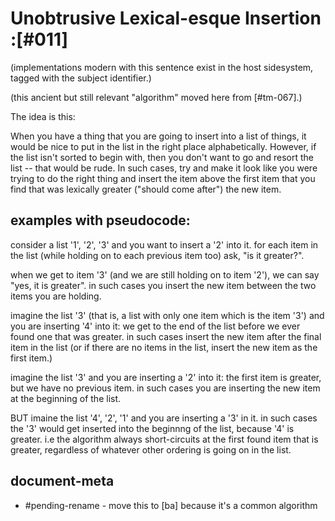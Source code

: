# Unobtrusive Lexical-esque Insertion :[#011]

(implementations modern with this sentence exist in the host sidesystem,
tagged with the subject identifier.)

(this ancient but still relevant "algorithm" moved here from [#tm-067].)



The idea is this:

When you have a thing that you are going to insert into a list of
things, it would be nice to put in the list in the right place
alphabetically. However, if the list isn't sorted to begin with,
then you don't want to go and resort the list -- that would be rude.
In such cases, try and make it look like you were trying to do the
right thing and insert the item above the first item that you find
that was lexically greater ("should come after") the new item.




## examples with pseudocode:

consider a list '1', '2', '3' and you want to insert a '2' into it.
for each item in the list (while holding on to each previous item
too) ask, "is it greater?".

when we get to item '3' (and we are still holding on to item '2'),
we can say "yes, it is greater". in such cases you insert the new item
between the two items you are holding.

imagine the list '3' (that is, a list with only one item which is
the item '3') and you are inserting '4' into it: we get to the
end of the list before we ever found one that was greater. in such
cases insert the new item after the final item in the list (or if there
are no items in the list, insert the new item as the first item.)

imagine the list '3' and you are inserting a '2' into it: the first item
is greater, but we have no previous item. in such cases you are
inserting the new item at the beginning of the list.

BUT imaine the list '4', '2', '1' and you are inserting a '3' in it.
in such cases the '3' would get inserted into the beginnng of the list,
because '4' is greater. i.e the algorithm always short-circuits at the
first found item that is greater, regardless of whatever other ordering
is going on in the list.




## document-meta

  - #pending-rename - move this to [ba] because it's a common algorithm
